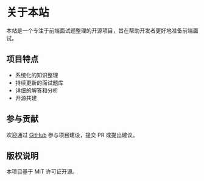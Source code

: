 # 关于本站

本站是一个专注于前端面试题整理的开源项目，旨在帮助开发者更好地准备前端面试。

## 项目特点

- 系统化的知识整理
- 持续更新的面试题库
- 详细的解答和分析
- 开源共建

## 参与贡献

欢迎通过 [GitHub](https://github.com/Melon-Incubator/interview) 参与项目建设，提交 PR 或提出建议。

## 版权说明

本项目基于 MIT 许可证开源。
